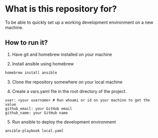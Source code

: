 # What is this repository for?

To be able to quickly set up a working development environment on a new machine.

## How to run it?

1. Have git and homebrew installed on your machine

2. Install ansible using homebrew

```sh
homebrew install ansible
```

3. Clone the repository somewhere on your local machine

4. Create a vars.yaml file in the root directory of the project.

```
user: <your username> # Run whoami or id on your machine to get the value 
github_email: your GitHub email
github_name: your GitHub name
```

5. Run ansible to deploy the development environment

```sh
ansible-playbook local.yaml
```
